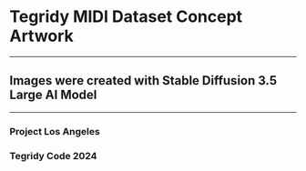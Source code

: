 # Tegridy MIDI Dataset Concept Artwork

***

## Images were created with Stable Diffusion 3.5 Large AI Model

***

### Project Los Angeles
### Tegridy Code 2024
